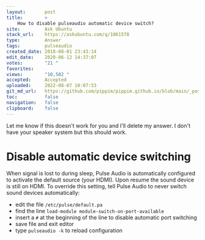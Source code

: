 ```yaml
---
layout:       post
title:        >
    How to disable pulseaudio automatic device switch?
site:         Ask Ubuntu
stack_url:    https://askubuntu.com/q/1061578
type:         Answer
tags:         pulseaudio
created_date: 2018-08-01 23:43:14
edit_date:    2020-06-12 14:37:07
votes:        "21 "
favorites:    
views:        "10,502 "
accepted:     Accepted
uploaded:     2022-08-07 18:07:53
git_md_url:   https://github.com/pippim/pippim.github.io/blob/main/_posts/2018/2018-08-01-How-to-disable-pulseaudio-automatic-device-switch_.md
toc:          false
navigation:   false
clipboard:    false
---
```


Let me know if this doesn't work for you and I'll delete my answer. I don't have your speaker system but this should work.

# Disable automatic device switching

When signal is lost to during sleep, Pulse Audio is automatically configured to activate the default source (your HDMI). Upon resume the sound device is still on HDMI. To override this setting, tell Pulse Audio to never switch sound devices automatically:

- edit the file `/etc/pulse/default.pa`
- find the line `load-module module-switch-on-port-available`
- insert a `#` at the beginning of the line to disable automatic port switching
- save file and exit editor
- type `pulseaudio -k` to reload configuration
